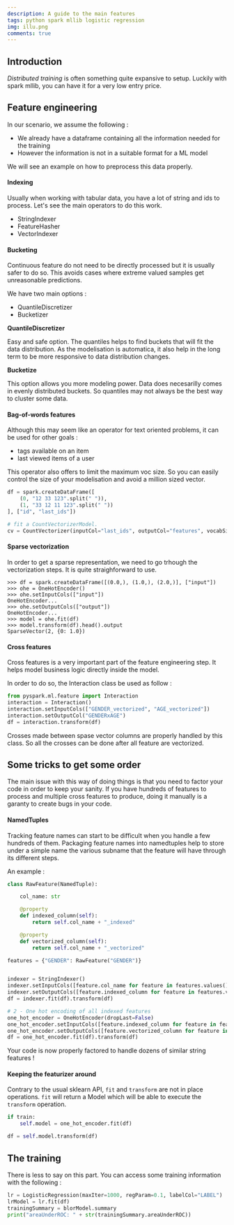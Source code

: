 ```yaml
---
description: A guide to the main features
tags: python spark mllib logistic regression
img: illu.png
comments: true
---
```


## Introduction

*Distributed training* is often something quite expansive to setup. 
Luckily with spark mllib, you can have it for a very low entry price.


## Feature engineering

In our scenario, we assume the following : 

- We already have a dataframe containing all the information needed for the training
- However the information is not in a suitable format for a ML model


We will see an example on how to preprocess this data properly.


#### Indexing

Usually when working with tabular data, you have a lot of string and ids to process. 
Let's see the main operators to do this work.

- StringIndexer
- FeatureHasher
- VectorIndexer


#### Bucketing
Continuous feature do not need to be directly processed but it is usually safer to do so.
This avoids cases where extreme valued samples get unreasonable predictions.

We have two main options : 
- QuantileDiscretizer
- Bucketizer

**QuantileDiscretizer**

Easy and safe option. The quantiles helps to find buckets that will fit the data distribution.
As the modelisation is automatica, it also help in the long term to be more responsive to data distribution changes.

**Bucketize**

This option allows you more modeling power. Data does necesarilly comes in evenly distributed buckets. So quantiles may not always be the best way to cluster some data.



#### Bag-of-words features

Although this may seem like an operator for text oriented problems, it can be used for other goals :
- tags available on an item
- last viewed items of a user

This operator also offers to limit the maximum voc size.  So you can easily control the size of your modelisation and avoid a million sized vector.

```python
df = spark.createDataFrame([
    (0, "12 33 123".split(" ")),
    (1, "33 12 11 123".split(" "))
], ["id", "last_ids"])

# fit a CountVectorizerModel.
cv = CountVectorizer(inputCol="last_ids", outputCol="features", vocabSize=10, minDF=2.0)
```


#### Sparse vectorization
In order to get a sparse representation, we need to go trhough the vectorization steps. 
It is quite straighforward to use.

```
>>> df = spark.createDataFrame([(0.0,), (1.0,), (2.0,)], ["input"])
>>> ohe = OneHotEncoder()
>>> ohe.setInputCols(["input"])
OneHotEncoder...
>>> ohe.setOutputCols(["output"])
OneHotEncoder...
>>> model = ohe.fit(df)
>>> model.transform(df).head().output
SparseVector(2, {0: 1.0})
```


#### Cross features

Cross features is a very important part of the feature engineering step. It helps model business logic directly inside the model.

In order to do so, the Interaction class be used as follow : 

```python
from pyspark.ml.feature import Interaction
interaction = Interaction()
interaction.setInputCols(["GENDER_vectorized", "AGE_vectorized"])
interaction.setOutputCol("GENDERxAGE")
df = interaction.transform(df)
```

Crosses made between spase vector columns are properly handled by this class. So all the crosses can be done after all feature are vectorized.


## Some tricks to get some order

The main issue with this way of doing things is that you need to factor your code in order to keep your sanity.
If you have hundreds of features to process and multiple cross features to produce, doing it manually is a garanty to create bugs in your code.

#### NamedTuples

Tracking feature names can start to be difficult when you handle a few hundreds of them.
Packaging feature names into namedtuples help to store under a simple name the various subname that the feature will have through its different steps.


An example :
```python
class RawFeature(NamedTuple):

    col_name: str

    @property
    def indexed_column(self):
        return self.col_name + "_indexed"

    @property
    def vectorized_column(self):
        return self.col_name + "_vectorized"

features = {"GENDER": RawFeature("GENDER")}


indexer = StringIndexer()
indexer.setInputCols([feature.col_name for feature in features.values()])
indexer.setOutputCols([feature.indexed_column for feature in features.values()])
df = indexer.fit(df).transform(df)

# 2 - One hot encoding of all indexed features
one_hot_encoder = OneHotEncoder(dropLast=False)
one_hot_encoder.setInputCols([feature.indexed_column for feature in features.values()])
one_hot_encoder.setOutputCols([feature.vectorized_column for feature in features.values()])
df = one_hot_encoder.fit(df).transform(df)
```

Your code is now properly factored to handle dozens of similar string features !


#### Keeping the featurizer around

Contrary to the usual sklearn API, `fit` and `transform` are not in place operations.
`fit` will return a Model which will be able to execute the `transform` operation.


```python
if train:
    self.model = one_hot_encoder.fit(df)

df = self.model.transform(df)
```


## The training 

There is less to say on this part. You can access some training information with the following : 

```python
lr = LogisticRegression(maxIter=1000, regParam=0.1, labelCol="LABEL")
lrModel = lr.fit(df)
trainingSummary = blorModel.summary
print("areaUnderROC: " + str(trainingSummary.areaUnderROC))
```

